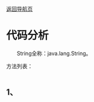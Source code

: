 [返回导航页](https://github.com/rambler-kieran/JDK)

# 代码分析

&emsp;&emsp;String全称：java.lang.String。

方法列表：
```

```


## 1、